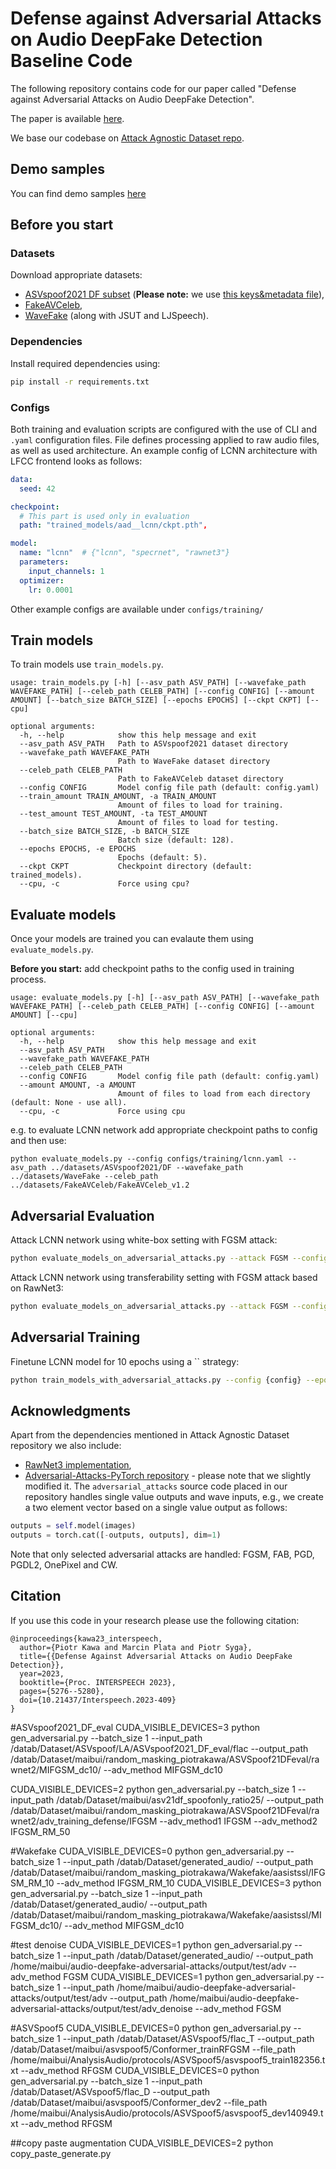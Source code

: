 # Defense against Adversarial Attacks on Audio DeepFake Detection Baseline Code

The following repository contains code for our paper called "Defense against Adversarial Attacks on Audio DeepFake Detection".

The paper is available [here](https://www.isca-speech.org/archive/interspeech_2023/kawa23_interspeech.html).

We base our codebase on [Attack Agnostic Dataset repo](https://github.com/piotrkawa/attack-agnostic-dataset).

## Demo samples
You can find demo samples [here](https://piotrkawa.github.io/papers/adversarial_attacks.html)

## Before you start

### Datasets

Download appropriate datasets:

* [ASVspoof2021 DF subset](https://zenodo.org/record/4835108) (**Please note:** we use [this keys&metadata file](https://www.asvspoof.org/resources/DF-keys-stage-1.tar.gz)),
* [FakeAVCeleb](https://github.com/DASH-Lab/FakeAVCeleb#access-request-form),
* [WaveFake](https://zenodo.org/record/5642694) (along with JSUT and LJSpeech).


### Dependencies
Install required dependencies using: 
```bash
pip install -r requirements.txt
```

### Configs

Both training and evaluation scripts are configured with the use of CLI and `.yaml` configuration files. File defines processing applied to raw audio files, as well as used architecture. An example config of LCNN architecture with LFCC frontend looks as follows:
```yaml
data:
  seed: 42

checkpoint: 
  # This part is used only in evaluation 
  path: "trained_models/aad__lcnn/ckpt.pth",

model:
  name: "lcnn"  # {"lcnn", "specrnet", "rawnet3"}
  parameters:
    input_channels: 1
  optimizer:
    lr: 0.0001
```

Other example configs are available under `configs/training/`

##  Train models 


To train models use `train_models.py`. 


```
usage: train_models.py [-h] [--asv_path ASV_PATH] [--wavefake_path WAVEFAKE_PATH] [--celeb_path CELEB_PATH] [--config CONFIG] [--amount AMOUNT] [--batch_size BATCH_SIZE] [--epochs EPOCHS] [--ckpt CKPT] [--cpu]

optional arguments:
  -h, --help            show this help message and exit
  --asv_path ASV_PATH   Path to ASVspoof2021 dataset directory
  --wavefake_path WAVEFAKE_PATH
                        Path to WaveFake dataset directory
  --celeb_path CELEB_PATH
                        Path to FakeAVCeleb dataset directory
  --config CONFIG       Model config file path (default: config.yaml)
  --train_amount TRAIN_AMOUNT, -a TRAIN_AMOUNT
                        Amount of files to load for training.
  --test_amount TEST_AMOUNT, -ta TEST_AMOUNT
                        Amount of files to load for testing.
  --batch_size BATCH_SIZE, -b BATCH_SIZE
                        Batch size (default: 128).
  --epochs EPOCHS, -e EPOCHS
                        Epochs (default: 5).
  --ckpt CKPT           Checkpoint directory (default: trained_models).
  --cpu, -c             Force using cpu?
```

## Evaluate models


Once your models are trained you can evalaute them using `evaluate_models.py`.

**Before you start:** add checkpoint paths to the config used in training process.



```
usage: evaluate_models.py [-h] [--asv_path ASV_PATH] [--wavefake_path WAVEFAKE_PATH] [--celeb_path CELEB_PATH] [--config CONFIG] [--amount AMOUNT] [--cpu] 

optional arguments:
  -h, --help            show this help message and exit
  --asv_path ASV_PATH
  --wavefake_path WAVEFAKE_PATH
  --celeb_path CELEB_PATH
  --config CONFIG       Model config file path (default: config.yaml)
  --amount AMOUNT, -a AMOUNT
                        Amount of files to load from each directory (default: None - use all).
  --cpu, -c             Force using cpu
```
e.g. to evaluate LCNN network add appropriate checkpoint paths to config and then use:
```
python evaluate_models.py --config configs/training/lcnn.yaml --asv_path ../datasets/ASVspoof2021/DF --wavefake_path ../datasets/WaveFake --celeb_path ../datasets/FakeAVCeleb/FakeAVCeleb_v1.2
```

## Adversarial Evaluation



Attack LCNN network using white-box setting with FGSM attack:
```bash
python evaluate_models_on_adversarial_attacks.py --attack FGSM --config configs/frontend_lcnn.yaml --attack_model_config configs/frontend_lcnn.yaml --raw_from_dataset
```

Attack LCNN network using transferability setting with FGSM attack based on RawNet3:
```bash
python evaluate_models_on_adversarial_attacks.py --attack FGSM --config configs/frontend_lcnn.yaml --attack_model_config configs/rawnet3.yaml --raw_from_dataset
```

## Adversarial Training


Finetune LCNN model for 10 epochs using a `` strategy:
```bash
python train_models_with_adversarial_attacks.py --config {config} --epochs 10 --adv_training_strategy {args.adv_training_strategy} --attack_model_config {attack_model_config} --finetune
```

## Acknowledgments

Apart from the dependencies mentioned in Attack Agnostic Dataset repository we also include: 
* [RawNet3 implementation](https://github.com/Jungjee/RawNet), 
* [Adversarial-Attacks-PyTorch repository](https://github.com/Harry24k/adversarial-attacks-pytorch) - please note that we slightly modified it. The `adversarial_attacks` source code placed in our repository handles single value outputs and wave inputs, e.g., we create a two element vector based on a single value output as follows:
```python
outputs = self.model(images)
outputs = torch.cat([-outputs, outputs], dim=1)
```
Note that only selected adversarial attacks are handled: FGSM, FAB, PGD, PGDL2, OnePixel and CW.

## Citation

If you use this code in your research please use the following citation:

```
@inproceedings{kawa23_interspeech,
  author={Piotr Kawa and Marcin Plata and Piotr Syga},
  title={{Defense Against Adversarial Attacks on Audio DeepFake Detection}},
  year=2023,
  booktitle={Proc. INTERSPEECH 2023},
  pages={5276--5280},
  doi={10.21437/Interspeech.2023-409}
}
```

#ASVspoof2021_DF_eval
CUDA_VISIBLE_DEVICES=3 python gen_adversarial.py --batch_size 1 --input_path /datab/Dataset/ASVspoof/LA/ASVspoof2021_DF_eval/flac --output_path /datab/Dataset/maibui/random_masking_piotrakawa/ASVSpoof21DFeval/rawnet2/MIFGSM_dc10/ --adv_method MIFGSM_dc10

CUDA_VISIBLE_DEVICES=2 python gen_adversarial.py --batch_size 1 --input_path /datab/Dataset/maibui/asv21df_spoofonly_ratio25/ --output_path /datab/Dataset/maibui/random_masking_piotrakawa/ASVSpoof21DFeval/rawnet2/adv_training_defense/IFGSM --adv_method1 IFGSM --adv_method2 IFGSM_RM_50

#Wakefake
CUDA_VISIBLE_DEVICES=0 python gen_adversarial.py --batch_size 1 --input_path /datab/Dataset/generated_audio/ --output_path /datab/Dataset/maibui/random_masking_piotrakawa/Wakefake/aasistssl/IFGSM_RM_10 --adv_method IFGSM_RM_10
CUDA_VISIBLE_DEVICES=3 python gen_adversarial.py --batch_size 1 --input_path /datab/Dataset/generated_audio/ --output_path /datab/Dataset/maibui/random_masking_piotrakawa/Wakefake/aasistssl/MIFGSM_dc10/ --adv_method MIFGSM_dc10

#test denoise
CUDA_VISIBLE_DEVICES=1 python gen_adversarial.py --batch_size 1 --input_path /datab/Dataset/generated_audio/ --output_path /home/maibui/audio-deepfake-adversarial-attacks/output/test/adv --adv_method FGSM
CUDA_VISIBLE_DEVICES=1 python gen_adversarial.py --batch_size 1 --input_path /home/maibui/audio-deepfake-adversarial-attacks/output/test/adv --output_path /home/maibui/audio-deepfake-adversarial-attacks/output/test/adv_denoise --adv_method FGSM


#ASVSpoof5
CUDA_VISIBLE_DEVICES=0 python gen_adversarial.py --batch_size 1 --input_path /datab/Dataset/ASVspoof5/flac_T --output_path /datab/Dataset/maibui/asvspoof5/Conformer_trainRFGSM --file_path /home/maibui/AnalysisAudio/protocols/ASVSpoof5/asvspoof5_train182356.txt --adv_method RFGSM
CUDA_VISIBLE_DEVICES=0 python gen_adversarial.py --batch_size 1 --input_path /datab/Dataset/ASVspoof5/flac_D --output_path /datab/Dataset/maibui/asvspoof5/Conformer_dev2 --file_path /home/maibui/AnalysisAudio/protocols/ASVSpoof5/asvspoof5_dev140949.txt --adv_method RFGSM


##copy paste augmentation
CUDA_VISIBLE_DEVICES=2 python copy_paste_generate.py 
